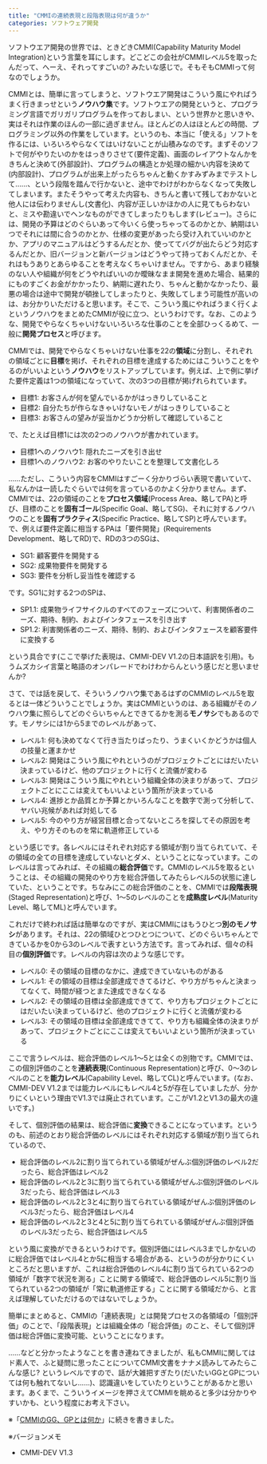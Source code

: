 ```yaml
---
title: "CMMIの連続表現と段階表現は何が違うか"
categories: ソフトウェア開発
---
```


ソフトウエア開発の世界では、ときどきCMMI(Capability Maturity Model Integration)という言葉を耳にします。どこどこの会社がCMMIレベル5を取ったんだって、へーえ、それってすごいの? みたいな感じで。そもそもCMMIって何なのでしょうか。

CMMIとは、簡単に言ってしまうと、ソフトウエア開発はこういう風にやればうまく行きまっせという**ノウハウ集**です。ソフトウエアの開発というと、プログラミング言語でガリガリプログラムを作っておしまい、という世界かと思いきや、実はそれは作業のほんの一部に過ぎません。ほとんどの人はほとんどの時間、プログラミング以外の作業をしています。というのも、本当に「使える」ソフトを作るには、いろいろやらなくてはいけないことが山積みなのです。まずそのソフトで何がやりたいのかをはっきりさせて(要件定義)、画面のレイアウトなんかをきちんと決めて(外部設計)、プログラムの構造とか処理の細かい内容を決めて(内部設計)、プログラムが出来上がったらちゃんと動くかすみずみまでテストして……、という段階を踏んで行かないと、途中でわけがわからなくなって失敗してしまいます。またそうやって考えた内容も、きちんと書いて残しておかないと他人には伝わりませんし(文書化)、内容が正しいかほかの人に見てもらわないと、ミスや勘違いでヘンなものができてしまったりもします(レビュー)。さらには、開発の予算はどのぐらいあって今いくら使っちゃってるのかとか、納期はいつでそれには間に合うのかとか、仕様の変更があったら受け入れていいのかとか、アプリのマニュアルはどうするんだとか、使っててバグが出たらどう対応するんだとか、旧バージョンと新バージョンはどうやって持っておくんだとか、それはもうありとあらゆることを考えなくちゃいけません。ですから、あまり経験のない人や組織が何をどうやればいいのか曖昧なまま開発を進めた場合、結果的にものすごくお金がかかったり、納期に遅れたり、ちゃんと動かなかったり、最悪の場合は途中で開発が頓挫してしまったりと、失敗してしまう可能性が高いのは、お分かりいただけると思います。そこで、こういう風にやればうまく行くよというノウハウをまとめたCMMIが役に立つ、というわけです。なお、このような、開発でやらなくちゃいけないいろいろな仕事のことを全部ひっくるめて、一般に**開発プロセス**と呼びます。

CMMIでは、開発でやらなくちゃいけない仕事を22の**領域**に分割し、それぞれの領域ごとに**目標**を掲げ、それぞれの目標を達成するためにはこういうことをやるのがいいよという**ノウハウ**をリストアップしています。例えば、上で例に挙げた要件定義は1つの領域になっていて、次の3つの目標が掲げれられています。

- 目標1: お客さんが何を望んでいるかがはっきりしていること
- 目標2: 自分たちが作らなきゃいけないモノがはっきりしていること
- 目標3: お客さんの望みが妥当かどうか分析して確認していること

で、たとえば目標1には次の2つのノウハウが書かれています。

- 目標1へのノウハウ1: 隠れたニーズを引き出せ
- 目標1へのノウハウ2: お客のやりたいことを整理して文書化しろ

……ただし、こういう内容をCMMIはすごーく分かりづらい表現で書いていて、私なんかは一読したぐらいでは何を言っているのかよく分かりません。まず、CMMIでは、22の領域のことを**プロセス領域**(Process Area、略してPA)と呼び、目標のことを**固有ゴール**(Specific Goal、略してSG)、それに対するノウハウのことを**固有プラクティス**(Specific Practice、略してSP)と呼んでいます。で、例えば要件定義に相当するPAは「要件開発」(Requirements Development、略してRD)で、RDの3つのSGは、

- SG1: 顧客要件を開発する
- SG2: 成果物要件を開発する
- SG3: 要件を分析し妥当性を確認する

です。SG1に対する2つのSPは、

- SP1.1: 成果物ライフサイクルのすべてのフェーズについて、利害関係者のニーズ、期待、制約、およびインタフェースを引き出す
- SP1.2: 利害関係者のニーズ、期待、制約、およびインタフェースを顧客要件に変換する

という具合です(ここで挙げた表現は、CMMI-DEV V1.2の日本語訳を引用)。もうムズカシイ言葉と略語のオンパレードでわけわからんという感じだと思いませんか?

さて、では話を戻して、そういうノウハウ集であるはずのCMMIのレベル5を取るとは一体どういうことでしょうか。実はCMMIというのは、ある組織がそのノウハウ集に照らしてどのぐらいちゃんとできてるかを測る**モノサシ**でもあるのです。モノサシには1から5までのレベルがあって、

- レベル1: 何も決めてなくて行き当たりばったり、うまくいくかどうかは個人の技量と運まかせ
- レベル2: 開発はこういう風にやれというのがプロジェクトごとにはだいたい決まっているけど、他のプロジェクトに行くと流儀が変わる
- レベル3: 開発はこういう風にやれという組織全体の決まりがあって、プロジェクトごとにここは変えてもいいよという箇所が決まっている
- レベル4: 進捗とか品質とか予算とかいろんなことを数字で測って分析して、ヤバい兆候があれば対処してる
- レベル5: 今のやり方が経営目標と合ってないところを探してその原因を考え、やり方そのものを常に軌道修正している

という感じです。各レベルにはそれぞれ対応する領域が割り当てられていて、その領域の全ての目標を達成していないとダメ、ということになっています。このレベルは言ってみれば、その組織の**総合評価**です。CMMIのレベル5を取るということは、その組織の開発のやり方を総合評価してみたらレベル5の状態に達していた、ということです。ちなみにこの総合評価のことを、CMMIでは**段階表現**(Staged Representation)と呼び、1～5のレベルのことを**成熟度レベル**(Maturity Level、略してML)と呼んでいます。

これだけで終われば話は簡単なのですが、実はCMMIにはもうひとつ**別のモノサシ**があります。それは、22の領域ひとつひとつについて、どのぐらいちゃんとできているかを0から3のレベルで表すという方法です。言ってみれば、個々の科目の**個別評価**です。レベルの内容は次のような感じです。

- レベル0: その領域の目標のなかに、達成できていないものがある
- レベル1: その領域の目標は全部達成できてるけど、やり方がちゃんと決まってなくて、時間が経つとまた達成できなくなる
- レベル2: その領域の目標は全部達成できてて、やり方もプロジェクトごとにはだいたい決まっているけど、他のプロジェクトに行くと流儀が変わる
- レベル3: その領域の目標は全部達成できてて、やり方も組織全体の決まりがあって、プロジェクトごとにここは変えてもいいよという箇所が決まっている

ここで言うレベルは、総合評価のレベル1～5とは全くの別物です。CMMIでは、この個別評価のことを**連続表現**(Continuous Representation)と呼び、0～3のレベルのことを**能力レベル**(Capability Level、略してCL)と呼んでいます。(なお、CMMI-DEV V1.2までは能力レベルにもレベル4と5が存在していましたが、分かりにくいという理由でV1.3では廃止されています。ここがV1.2とV1.3の最大の違いです。)

そして、個別評価の結果は、総合評価に**変換**できることになっています。というのも、前述のとおり総合評価のレベルにはそれぞれ対応する領域が割り当てられているので、

- 総合評価のレベル2に割り当てられている領域がぜんぶ個別評価のレベル2だったら、総合評価はレベル2
- 総合評価のレベル2と3に割り当てられている領域がぜんぶ個別評価のレベル3だったら、総合評価はレベル3
- 総合評価のレベル2と3と4に割り当てられている領域がぜんぶ個別評価のレベル3だったら、総合評価はレベル4
- 総合評価のレベル2と3と4と5に割り当てられている領域がぜんぶ個別評価のレベル3だったら、総合評価はレベル5

という風に変換ができるというわけです。個別評価にはレベル3までしかないのに総合評価ではレベル4とか5に相当する場合がある、というのが分かりにくいところだと思いますが、これは総合評価のレベル4に割り当てられている2つの領域が「数字で状況を測る」ことに関する領域で、総合評価のレベル5に割り当てられている2つの領域が「常に軌道修正する」ことに関する領域だから、と言えば理解していただけるのではないでしょうか。

簡単にまとめると、CMMIの「連続表現」とは開発プロセスの各領域の「個別評価」のことで、「段階表現」とは組織全体の「総合評価」のこと、そして個別評価は総合評価に変換可能、ということになります。

……などと分かったようなことを書き連ねてきましたが、私もCMMIに関してはド素人で、ふと疑問に思ったことについてCMMI文書をナナメ読みしてみたらこんな感じ? というレベルですので、話が大雑把すぎたり(だいたいGGとGPについては何も触れてないし……)、認識違いをしていたりということがあるかと思います。あくまで、こういうイメージを押さえてCMMIを眺めると多少は分かりやすいかも、という程度にお考え下さい。

※「[CMMIのGG、GPとは何か](20120212.html)」に続きを書きました。

※バージョンメモ

- CMMI-DEV V1.3
